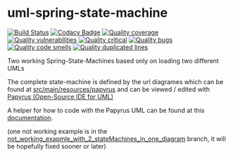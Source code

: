 # uml-spring-state-machine
[![Build Status](https://travis-ci.org/joergi/uml-spring-state-machine.svg?branch=master)](https://travis-ci.org/joergi/uml-spring-state-machine) [![Codacy Badge](https://api.codacy.com/project/badge/Grade/7dae86506139416288c7ec742d1f72e7)](https://www.codacy.com/app/joergi/uml-spring-state-machine?utm_source=github.com&utm_medium=referral&utm_content=joergi/uml-spring-state-machine&utm_campaign=badger) [![Quality coverage](https://sonarcloud.io/api/badges/measure?key=de.joergi%3Auml-spring-state-machine&metric=coverage)](https://sonarcloud.io/component_measures/metric/coverage/list?id=de.joergi%3Auml-spring-state-machine) [![Quality vulnerabilities](https://sonarcloud.io/api/badges/measure?key=de.joergi%3Auml-spring-state-machine&metric=vulnerabilities)](https://sonarcloud.io/component_issues?id=de.joergi%3Auml-spring-state-machine#resolved=false|types=VULNERABILITY) [![Quality critical](https://sonarcloud.io/api/badges/measure?key=de.joergi%3Auml-spring-state-machine&metric=critical_violations)](https://sonarcloud.io/component_issues?id=de.joergi%3Auml-spring-state-machine#severities=CRITICAL) [![Quality bugs](https://sonarcloud.io/api/badges/measure?key=de.joergi%3Auml-spring-state-machine&metric=bugs)](https://sonarcloud.io/component_issues?id=de.joergi%3Auml-spring-state-machine#resolved=false|types=BUG) [![Quality code smells](https://sonarcloud.io/api/badges/measure?key=de.joergi%3Auml-spring-state-machine&metric=code_smells)](https://sonarcloud.io/component_issues?id=de.joergi%3Auml-spring-state-machine#resolved=false|types=CODE_SMELL) [![Quality duplicated lines](https://sonarcloud.io/api/badges/measure?key=de.joergi%3Auml-spring-state-machine&metric=duplicated_lines_density)](https://sonarcloud.io/component_measures/metric/duplicated_lines_density/list?id=de.joergi%3Auml-spring-state-machine)

Two working Spring-State-Machines based only on loading two different UMLs   


The complete state-machine is defined by the url diagrames which can be found at [src/main/resources/papyrus](src/main/resources/papyrus) and can be viewed / edited with [Papyrus (Open-Source IDE for UML)](https://eclipse.org/papyrus/)

A helper for how to code with the Papyrus UML can be found at this [documentation](https://docs.spring.io/spring-statemachine/docs/1.2.6.RELEASE/reference/htmlsingle/#sm-papyrus-beanref).    



(one not working example is in the [not_working_exapmle_with_2_stateMachines_in_one_diagram](https://github.com/joergi/uml-spring-state-machine/tree/not_working_exapmle_with_2_stateMachines_in_one_diagram)  branch, it will be hopefully fixed sooner or later)
